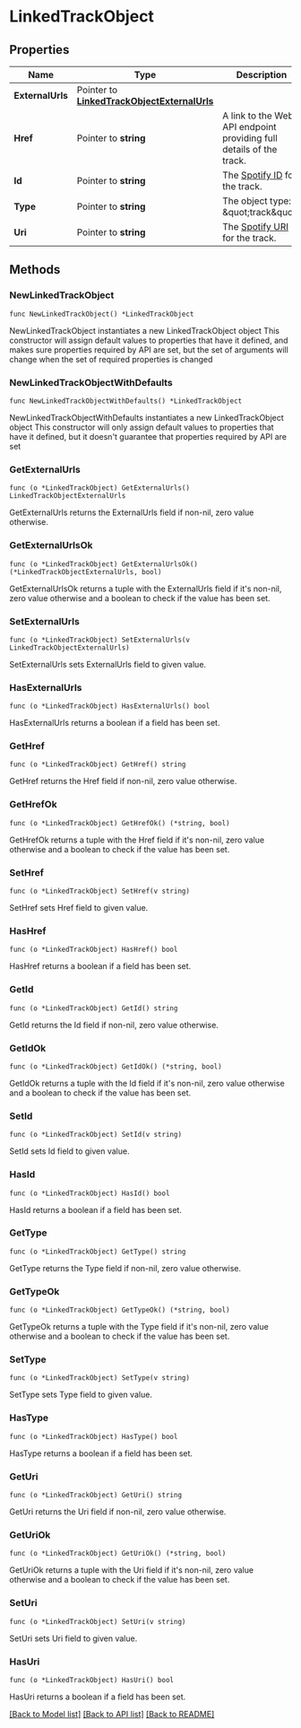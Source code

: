 # LinkedTrackObject

## Properties

Name | Type | Description | Notes
------------ | ------------- | ------------- | -------------
**ExternalUrls** | Pointer to [**LinkedTrackObjectExternalUrls**](LinkedTrackObjectExternalUrls.md) |  | [optional] 
**Href** | Pointer to **string** | A link to the Web API endpoint providing full details of the track.  | [optional] 
**Id** | Pointer to **string** | The [Spotify ID](/documentation/web-api/#spotify-uris-and-ids) for the track.  | [optional] 
**Type** | Pointer to **string** | The object type: \&quot;track\&quot;.  | [optional] 
**Uri** | Pointer to **string** | The [Spotify URI](/documentation/web-api/#spotify-uris-and-ids) for the track.  | [optional] 

## Methods

### NewLinkedTrackObject

`func NewLinkedTrackObject() *LinkedTrackObject`

NewLinkedTrackObject instantiates a new LinkedTrackObject object
This constructor will assign default values to properties that have it defined,
and makes sure properties required by API are set, but the set of arguments
will change when the set of required properties is changed

### NewLinkedTrackObjectWithDefaults

`func NewLinkedTrackObjectWithDefaults() *LinkedTrackObject`

NewLinkedTrackObjectWithDefaults instantiates a new LinkedTrackObject object
This constructor will only assign default values to properties that have it defined,
but it doesn't guarantee that properties required by API are set

### GetExternalUrls

`func (o *LinkedTrackObject) GetExternalUrls() LinkedTrackObjectExternalUrls`

GetExternalUrls returns the ExternalUrls field if non-nil, zero value otherwise.

### GetExternalUrlsOk

`func (o *LinkedTrackObject) GetExternalUrlsOk() (*LinkedTrackObjectExternalUrls, bool)`

GetExternalUrlsOk returns a tuple with the ExternalUrls field if it's non-nil, zero value otherwise
and a boolean to check if the value has been set.

### SetExternalUrls

`func (o *LinkedTrackObject) SetExternalUrls(v LinkedTrackObjectExternalUrls)`

SetExternalUrls sets ExternalUrls field to given value.

### HasExternalUrls

`func (o *LinkedTrackObject) HasExternalUrls() bool`

HasExternalUrls returns a boolean if a field has been set.

### GetHref

`func (o *LinkedTrackObject) GetHref() string`

GetHref returns the Href field if non-nil, zero value otherwise.

### GetHrefOk

`func (o *LinkedTrackObject) GetHrefOk() (*string, bool)`

GetHrefOk returns a tuple with the Href field if it's non-nil, zero value otherwise
and a boolean to check if the value has been set.

### SetHref

`func (o *LinkedTrackObject) SetHref(v string)`

SetHref sets Href field to given value.

### HasHref

`func (o *LinkedTrackObject) HasHref() bool`

HasHref returns a boolean if a field has been set.

### GetId

`func (o *LinkedTrackObject) GetId() string`

GetId returns the Id field if non-nil, zero value otherwise.

### GetIdOk

`func (o *LinkedTrackObject) GetIdOk() (*string, bool)`

GetIdOk returns a tuple with the Id field if it's non-nil, zero value otherwise
and a boolean to check if the value has been set.

### SetId

`func (o *LinkedTrackObject) SetId(v string)`

SetId sets Id field to given value.

### HasId

`func (o *LinkedTrackObject) HasId() bool`

HasId returns a boolean if a field has been set.

### GetType

`func (o *LinkedTrackObject) GetType() string`

GetType returns the Type field if non-nil, zero value otherwise.

### GetTypeOk

`func (o *LinkedTrackObject) GetTypeOk() (*string, bool)`

GetTypeOk returns a tuple with the Type field if it's non-nil, zero value otherwise
and a boolean to check if the value has been set.

### SetType

`func (o *LinkedTrackObject) SetType(v string)`

SetType sets Type field to given value.

### HasType

`func (o *LinkedTrackObject) HasType() bool`

HasType returns a boolean if a field has been set.

### GetUri

`func (o *LinkedTrackObject) GetUri() string`

GetUri returns the Uri field if non-nil, zero value otherwise.

### GetUriOk

`func (o *LinkedTrackObject) GetUriOk() (*string, bool)`

GetUriOk returns a tuple with the Uri field if it's non-nil, zero value otherwise
and a boolean to check if the value has been set.

### SetUri

`func (o *LinkedTrackObject) SetUri(v string)`

SetUri sets Uri field to given value.

### HasUri

`func (o *LinkedTrackObject) HasUri() bool`

HasUri returns a boolean if a field has been set.


[[Back to Model list]](../README.md#documentation-for-models) [[Back to API list]](../README.md#documentation-for-api-endpoints) [[Back to README]](../README.md)


